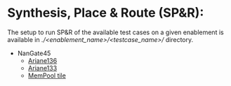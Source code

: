 # Synthesis, Place & Route (SP&R):
The setup to run SP&R of the available test cases on a given enablement is available in *./<enablement_name>/<testcase_name>/* directory.  
- NanGate45
  - [Ariane136](./NanGate45/ariane136/)
  - [Ariane133](./NanGate45/ariane133/)
  - [MemPool tile](./NanGate45/mempool_tile/)